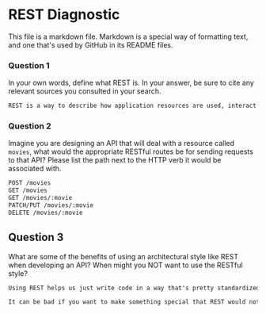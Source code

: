 # REST Diagnostic

This file is a markdown file. Markdown is a special way of formatting text, and one that's used by GitHub in its README files.

### Question 1

In your own words, define what REST is. In your answer, be sure to cite any
relevant sources you consulted in your search.

```md
REST is a way to describe how application resources are used, interact with eachother, and come together to form a full application.
```

### Question 2

Imagine you are designing an API that will deal with a resource called
`movies`, what would the appropriate RESTful routes be for sending requests to
that API? Please list the path next to the HTTP verb it would be associated
with.

```md
POST /movies
GET /movies
GET /movies/:movie
PATCH/PUT /movies/:movie
DELETE /movies/:movie 
```

## Question 3

What are some of the benefits of using an architectural style like REST when
developing an API? When might you NOT want to use the RESTful style?

```md
Using REST helps us just write code in a way that's pretty standardized when it comes to calling routes. This lets you read others' REST code and others read your REST code pretty well.

It can be bad if you want to make something special that REST would not handle very well.
```